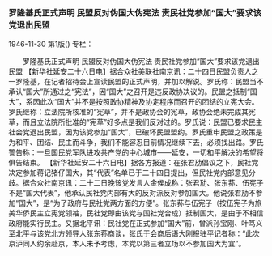 ### 罗隆基氏正式声明  民盟反对伪国大伪宪法  责民社党参加“国大”要求该党退出民盟

1946-11-30
第1版()
专栏：

　　罗隆基氏正式声明
    民盟反对伪国大伪宪法
    责民社党参加“国大”要求该党退出民盟
    【新华社延安二十六日电】据合众社美联社南京讯：二十四日民盟负责人之一罗隆基，在记者招待会上宣读民盟的正式声明，并加以解说。罗氏称：民盟当不承认“国大”所通过之“宪法”，因“国大”之召开是违反政协决议的。民盟之抵制“国大”，系因此次“国大”并不是按照政协精神及协定程序而召开的团结的立宪大会。罗氏继称：立法院所核准的“宪草”，并不是政协会的宪草，政协会绝未完成其宪草，而且立法院所批准的“宪草”好多点是我们反对过的。罗氏说：民盟已要求民主社会党退出民盟，因为该党参加“国大”，已破坏民盟盟约。罗氏重申民盟之政策是为和平、团结、民主而斗争，我们不能容忍目前情况继续下去，必须找出路。罗氏警告称：一旦国民党军队进攻共产党的中心城市——延安，一切和平解决的希望将俱告结束。
    【新华社延安二十六日电】据各方报道：在张君劢倡议之下，民社党决定参加蒋记猪仔国大，其“代表”名单已于二十四日提出，但民社党内部意见分歧。据合众社南京讯：二十二日晚该党发言人金侯成称：张君劢、张东荪、伍宪子不是“国大代表”，他承认民社党内部有大的反对派反对参加国大。他说张君劢不参加“国大”，是“为了政府与民社党两方面的方便”。张东荪与伍宪子（按伍宪子为旅美华侨民主立宪党领袖，民社党即由该党与国社党合成）抵制国大，是由于不相信政府能实行民主。又据北平讯：民社党在正式参加“国大”前，曾派孙宝刚、叶笃义至北平与该党北方领导人张东荪商谈，张氏于会商后语大刚报驻平记者称：“此次京沪同人约余赴京，本人未予考虑，本党以第三者立场以不参加国大为宜”。
